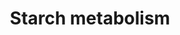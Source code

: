 ---
annotations:
- id: PW:0001390
  parent: classic metabolic pathway
  type: Pathway Ontology
  value: starch biosynthetic pathway
authors:
- Anwesha
- Sbohler
- Egonw
- MaintBot
- Mkutmon
- Eweitz
citedin: ''
communities: []
description: This pathways describes the synthesis and degradation reactions of starch
  in the chloroplast.The metabolic link with the Calvin-Benson Cycle, Sucrose Metabolism
  and Glycolysis are indicated. Protein identifiers for A. thaliana are from UNIPROT.
  The pathway is inspired from information drawn for Plant Physiology (Taiz and Zeiger)
  Third Edition and KEGG Pathways.
last-edited: 2025-06-30
ndex: null
organisms:
- Arabidopsis thaliana
redirect_from:
- /index.php/Pathway:WP2622
- /instance/WP2622
- /instance/WP2622_r139677
revision: r139677
schema-jsonld:
- '@context': https://schema.org/
  '@id': https://wikipathways.github.io/pathways/WP2622.html
  '@type': Dataset
  creator:
    '@type': Organization
    name: WikiPathways
  description: This pathways describes the synthesis and degradation reactions of
    starch in the chloroplast.The metabolic link with the Calvin-Benson Cycle, Sucrose
    Metabolism and Glycolysis are indicated. Protein identifiers for A. thaliana are
    from UNIPROT. The pathway is inspired from information drawn for Plant Physiology
    (Taiz and Zeiger) Third Edition and KEGG Pathways.
  keywords:
  - ADG2
  - ADP
  - ADP-glucose
  - APL2
  - APL3
  - APS1
  - ATP
  - FBP
  - H₂O
  - PGI1
  - PGMP
  - PHS1
  - PPi
  - Pi
  - SS1
  - SS2
  - SS3
  - fructose 1,6-bisphosphate
  - fructose 6-phosphate
  - glucose 1-phosphate
  - glucose 6-phosphate
  - starch
  license: CC0
  name: Starch metabolism
seo: CreativeWork
title: Starch metabolism
wpid: WP2622
---
